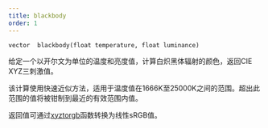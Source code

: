```yaml
---
title: blackbody
order: 1
---
```

`vector  blackbody(float temperature, float luminance)`

给定一个以开尔文为单位的温度和亮度值，计算白炽黑体辐射的颜色，返回CIE XYZ三刺激值。

该计算使用快速近似方法，适用于温度值在1666K至25000K之间的范围。超出此范围的值将被钳制到最近的有效范围内值。

返回值可通过[xyztorgb](xyztorgb.html "将CIE XYZ三刺激值转换为线性sRGB三元组")函数转换为线性sRGB值。
